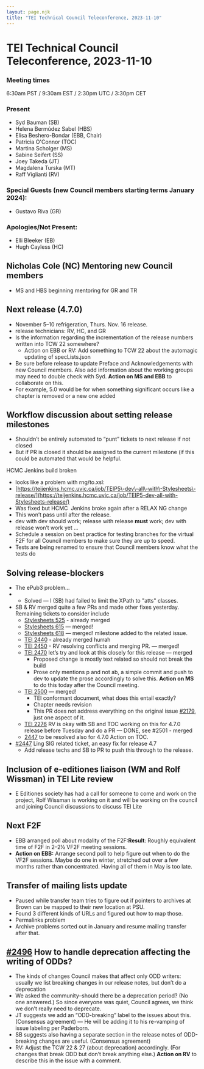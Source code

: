 ```yaml
---
layout: page.njk
title: "TEI Technical Council Teleconference, 2023-11-10"
---
```

# TEI Technical Council Teleconference, 2023-11-10
### Meeting times


6:30am PST / 9:30am EST / 2:30pm UTC / 3:30pm CET
### Present


* Syd Bauman (SB)
* Helena Bermúdez Sabel (HBS)
* Elisa Beshero\-Bondar (EBB, Chair)
* Patricia O'Connor (TOC)
* Martina Scholger (MS)
* Sabine Seifert (SS)
* Joey Takeda (JT)
* Magdalena Turska (MT)
* Raff Viglianti (RV)


### Special Guests (new Council members starting terms January 2024\):


* Gustavo Riva (GR)


### Apologies/Not Present:


* Elli Bleeker (EB)
* Hugh Cayless (HC)


Nicholas Cole (NC)
Mentoring new Council members
-----------------------------


* MS and HBS beginning mentoring for GR and TR


Next release (4\.7\.0\)
-----------------------


* November 5–10 refrigeration, Thurs. Nov. 16 release.
* release technicians: RV, HC, and GR
* Is the information regarding the incrementation of the release numbers written into TCW 22 somewhere?
	+ Action on EBB or RV: Add something to TCW 22 about the automagic updating of specLists.json
* Be sure before release to update Preface and Acknowledgements with new Council members. Also add information about the working groups may need to double check with Syd. **Action on MS and EBB** to collaborate on this.
* For example, 5\.0 would be for when something significant occurs like a chapter is removed or a new one added


Workflow discussion about setting release milestones
----------------------------------------------------


* Shouldn’t be entirely automated to “punt” tickets to next release if not closed
* But if PR is closed it should be assigned to the current milestone (if this could be automated that would be helpful.


HCMC Jenkins build broken
* looks like a problem with rng/to.xsl:
* [https://teijenkins.hcmc.uvic.ca/job/TEIP5\-dev\-all\-with\-Stylesheets\-release/](https://teijenkins.hcmc.uvic.ca/job/TEIP5-dev-all-with-Stylesheets-release/)
* Was fixed but HCMC  Jenkins broke again after a RELAX NG change
* This won’t pass until after the release.
* dev with dev should work; release with release **must** work; dev with release won’t work yet …
* Schedule a session on best practice for testing branches for the virtual F2F for all Council members to make sure they are up to speed.
* Tests are being renamed to ensure that Council members know what the tests do


Solving release\-blockers
-------------------------


* The ePub3 problem…
* + Solved — I (SB) had failed to limit the XPath to "atts" classes.
* SB \& RV merged quite a few PRs and made other fixes yesterday. Remaining tickets to consider include
	+ [Stylesheets 525](https://github.com/TEIC/Stylesheets/pull/525) \- already merged
	+ [Stylesheets 615](https://github.com/TEIC/Stylesheets/pull/615) — merged!
	+ [Stylesheets 618](https://github.com/TEIC/Stylesheets/pull/618) — merged! milestone added to the related issue.
	+ [TEI 2440](https://github.com/TEIC/TEI/pull/2440) \- already merged hurrah
	+ [TEI 2450](https://github.com/TEIC/TEI/pull/2450) \- RV resolving conflicts and merging PR. — merged!
	+ [TEI 2470](https://github.com/TEIC/TEI/pull/2470) let’s try and look at this closely for this release — merged
		- Proposed change is mostly text related so should not break the build
		- Prose only mentions p and not ab, a simple commit and push to dev to update the prose accordingly to solve this. **Action on MS** to do this today after the Council meeting.
	+ [TEI 2500](https://github.com/TEIC/TEI/pull/2500) — merged!
		- TEI conformant document, what does this entail exactly?
		- Chapter needs revision
		- This PR does not address everything on the original issue [\#2179](https://github.com/TEIC/TEI/issues/2179), just one aspect of it.
	+ [TEI 2276](https://github.com/TEIC/TEI/issues/2276) RV is okay with SB and TOC working on this for 4\.7\.0 release before Tuesday and do a PR — DONE, see \#2501 \- merged
	+ [2447](https://github.com/TEIC/TEI/issues/2447) to be resolved also for 4\.7\.0 Action on TOC.
* [\#2447](https://github.com/TEIC/TEI/issues/2447) Ling SIG related ticket, an easy fix for release 4\.7
	+ Add release techs and SB to PR to push this through to the release.


Inclusion of e\-editiones liaison (WM and Rolf Wissman) in TEI Lite review
--------------------------------------------------------------------------


* E Editiones society has had a call for someone to come and work on the project, Rolf Wissman is working on it and will be working on the council and joining Council discussions to discuss TEI Lite


Next F2F
--------


* EBB arranged poll about modality of the F2F:**Result**: Roughly equivalent time of F2F in 2–2½ VF2F meeting sessions.
* **Action on EBB:** Arrange second poll to help figure out when to do the VF2F sessions. Maybe do one in winter, stretched out over a few months rather than concentrated. Having all of them in May is too late.


Transfer of mailing lists update
--------------------------------


* Paused while transfer team tries to figure out if pointers to archives at Brown can be mapped to their new location at PSU.
* Found 3 different kinds of URLs and figured out how to map those.
* Permalinks problem
* Archive problems sorted out in January and resume mailing transfer after that.


[\#2496](https://github.com/TEIC/TEI/issues/2496) How to handle deprecation affecting the writing of ODDs?
----------------------------------------------------------------------------------------------------------


* The kinds of changes Council makes that affect only ODD writers: usually we list breaking changes in our release notes, but don’t do a deprecation
* We asked the community–should there be a deprecation period? (No one answered.) So since everyone was quiet, Council agrees, we think we don’t really need to deprecate.
* JT suggests we add an “ODD\-breaking” label to the issues about this. (Consensus agreement) — He will be adding it to his re\-vamping of issue labeling per Paderborn.
* SB suggests also having a separate section in the release notes of ODD\-breaking changes are useful. (Consensus agreement)
* RV: Adjust the TCW 22 \& 27 (about deprecation) accordingly. (For changes that break ODD but don’t break anything else.) **Action on RV** to describe this in the issue with a comment.


 